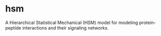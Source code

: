 # hsm
A Hierarchical Statistical Mechanical (HSM) model for modeling protein-peptide interactions and their signaling networks.
